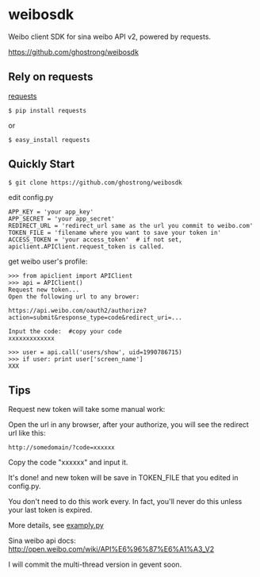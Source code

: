 weibosdk
========

Weibo client SDK for sina weibo API v2, powered by requests.

https://github.com/ghostrong/weibosdk

Rely on requests
----------------

[requests](http://docs.python-requests.org/en/latest/)

```
$ pip install requests
```
or
```
$ easy_install requests
```

Quickly Start
-------------

```
$ git clone https://github.com/ghostrong/weibosdk
```

edit config.py
```
APP_KEY = 'your app_key'
APP_SECRET = 'your app_secret'
REDIRECT_URL = 'redirect_url same as the url you commit to weibo.com'
TOKEN_FILE = 'filename where you want to save your token in'
ACCESS_TOKEN = 'your access_token'  # if not set, apiclient.APIClient.request_token is called.
```

get weibo user's profile:
```
>>> from apiclient import APIClient
>>> api = APIClient()
Request new token...
Open the following url to any brower:

https://api.weibo.com/oauth2/authorize?action=submit&response_type=code&redirect_uri=...

Input the code:  #copy your code
xxxxxxxxxxxxx

>>> user = api.call('users/show', uid=1990786715)
>>> if user: print user['screen_name']
XXX
```

Tips
----

Request new token will take some manual work:

  Open the url in any browser, after your authorize, you will see the redirect url like this:

    http://somedomain/?code=xxxxxx

  Copy the code "xxxxxx" and input it.

  It's done! and new token will be save in TOKEN_FILE that you edited in config.py.

  You don't need to do this work every. In fact, you'll never do this unless your last token is expired.

  More details, see [examply.py](https://github.com/ghostrong/weibosdk/blob/master/example.py)

  Sina weibo api docs: http://open.weibo.com/wiki/API%E6%96%87%E6%A1%A3_V2

  I will commit the multi-thread version in gevent soon.
